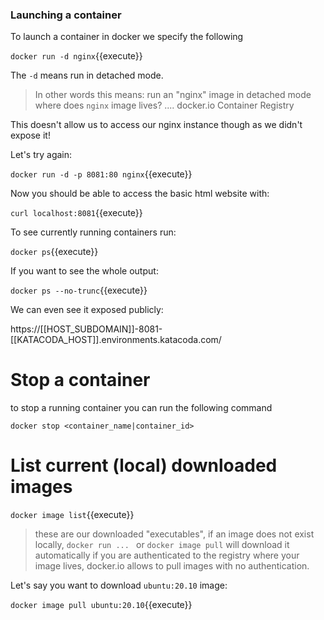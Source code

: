 ### Launching a container

To launch a container in docker we specify the following

`docker run -d nginx`{{execute}}

The `-d` means run in detached mode.

> In other words this means: run an "nginx" image in detached mode
> where does `nginx` image lives? .... docker.io Container Registry

This doesn't allow us to access our nginx instance though as we didn't expose it!

Let's try again:

`docker run -d -p 8081:80 nginx`{{execute}}

Now you should be able to access the basic html website with:

`curl localhost:8081`{{execute}}


To see currently running containers run:

`docker ps`{{execute}}

If you want to see the whole output:

`docker ps --no-trunc`{{execute}}


We can even see it exposed publicly:

https://[[HOST_SUBDOMAIN]]-8081-[[KATACODA_HOST]].environments.katacoda.com/

# Stop a container
to stop a running container you can run the following command

`docker stop <container_name|container_id>`


# List current (local) downloaded images

`docker image list`{{execute}}

> these are our downloaded "executables", if an image does not exist locally, `docker run ... ` or `docker image pull`  will download it automatically if you are authenticated to the registry where your image lives, docker.io allows to pull images with no authentication.


Let's say you want to download `ubuntu:20.10` image:

`docker image pull ubuntu:20.10`{{execute}}
